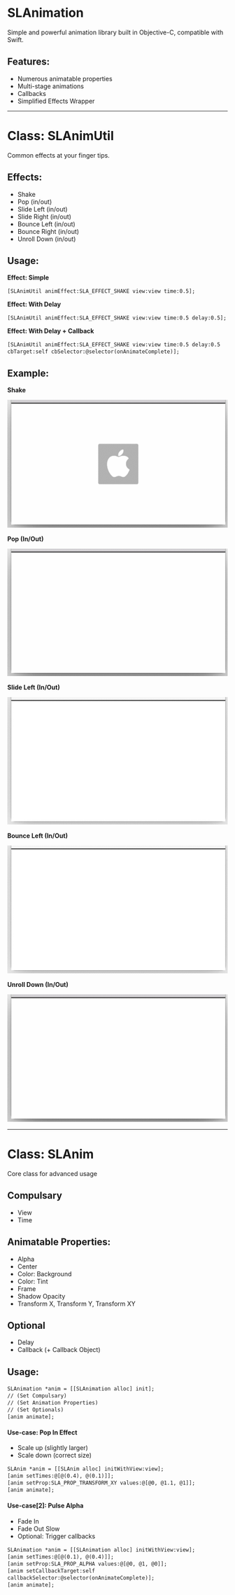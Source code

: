 # SLAnimation
Simple and powerful animation library built in Objective-C, compatible with Swift.

## Features:
* Numerous animatable properties
* Multi-stage animations
* Callbacks
* Simplified Effects Wrapper

---

# Class: SLAnimUtil
Common effects at your finger tips.

## Effects:
* Shake
* Pop (in/out)
* Slide Left (in/out)
* Slide Right (in/out)
* Bounce Left (in/out)
* Bounce Right (in/out)
* Unroll Down (in/out)

## Usage:
**Effect: Simple**
```objc
[SLAnimUtil animEffect:SLA_EFFECT_SHAKE view:view time:0.5];
```

**Effect: With Delay**
```objc
[SLAnimUtil animEffect:SLA_EFFECT_SHAKE view:view time:0.5 delay:0.5];
```

**Effect: With Delay + Callback**
```objc
[SLAnimUtil animEffect:SLA_EFFECT_SHAKE view:view time:0.5 delay:0.5 cbTarget:self cbSelector:@selector(onAnimateComplete)];
```

## Example:
**Shake**

![Gif](https://raw.githubusercontent.com/jclwong/SLAnimation/master/readme-assets/sl-effects-shake.gif "Shake")

**Pop (In/Out)**

![Gif](https://raw.githubusercontent.com/jclwong/SLAnimation/master/readme-assets/sl-effects-pop-in-out.gif "Pop In/Out")


**Slide Left (In/Out)**

![Gif](https://raw.githubusercontent.com/jclwong/SLAnimation/master/readme-assets/sl-effects-slide-left-in-out.gif "Slide Left In/Out")


**Bounce Left (In/Out)**

![Gif](https://raw.githubusercontent.com/jclwong/SLAnimation/master/readme-assets/sl-effects-bounce-left-in-out.gif "Bounce Left In/Out")


**Unroll Down (In/Out)**

![Gif](https://raw.githubusercontent.com/jclwong/SLAnimation/master/readme-assets/sl-effects-unroll-down-in-out.gif "Unroll Down In/Out")


---

# Class: SLAnim
Core class for advanced usage


## Compulsary
* View
* Time

## Animatable Properties:
* Alpha
* Center
* Color: Background
* Color: Tint
* Frame
* Shadow Opacity
* Transform X, Transform Y, Transform XY

## Optional
* Delay
* Callback (+ Callback Object)


## Usage:
```objc
SLAnimation *anim = [[SLAnimation alloc] init];
// (Set Compulsary)
// (Set Animation Properties)
// (Set Optionals)
[anim animate];
```

#### Use-case: Pop In Effect
* Scale up (slightly larger)
* Scale down (correct size)
```objc
SLAnim *anim = [[SLAnim alloc] initWithView:view];
[anim setTimes:@[@(0.4), @(0.1)]];
[anim setProp:SLA_PROP_TRANSFORM_XY values:@[@0, @1.1, @1]];
[anim animate];
```

#### Use-case[2]: Pulse Alpha
* Fade In
* Fade Out Slow
* Optional: Trigger callbacks
```objc
SLAnimation *anim = [[SLAnimation alloc] initWithView:view];
[anim setTimes:@[@(0.1), @(0.4)]];
[anim setProp:SLA_PROP_ALPHA values:@[@0, @1, @0]];
[anim setCallbackTarget:self callbackSelector:@selector(onAnimateComplete)];
[anim animate];
```
